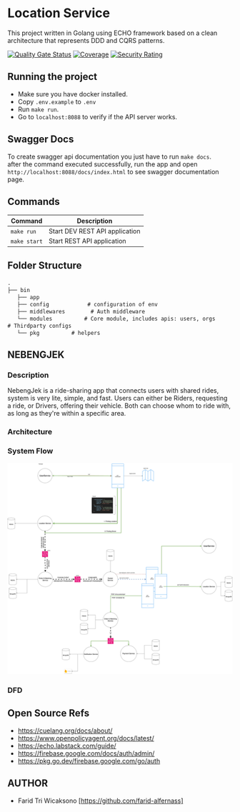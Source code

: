 # Location Service
This project written in Golang using ECHO framework based on a clean architecture that represents DDD and CQRS patterns. 

[![Quality Gate Status](https://sonarcloud.io/api/project_badges/measure?project=nebengjek_location-service&metric=alert_status)](https://sonarcloud.io/summary/new_code?id=nebengjek_location-service)
[![Coverage](https://sonarcloud.io/api/project_badges/measure?project=nebengjek_location-service&metric=coverage)](https://sonarcloud.io/summary/new_code?id=nebengjek_location-service)
[![Security Rating](https://sonarcloud.io/api/project_badges/measure?project=nebengjek_location-service&metric=security_rating)](https://sonarcloud.io/summary/new_code?id=nebengjek_location-service)

## Running the project

- Make sure you have docker installed.
- Copy `.env.example` to `.env`
- Run `make run`.
- Go to `localhost:8088` to verify if the API server works.

## Swagger Docs

To create swagger api documentation you just have to run `make docs`.    
after the command executed successfully, run the app and open `http://localhost:8088/docs/index.html` to see swagger documentation page.


## Commands

| Command                                  | Description                                                 |
|------------------------------------------|-------------------------------------------------------------|
| `make run`                               | Start DEV REST API application                              |
| `make start`                             | Start REST API application                                  |

## Folder Structure

```
.
├── bin         
   ├── app
   ├── config            # configuration of env
   ├── middlewares        # Auth middleware
   └── modules          # Core module, includes apis: users, orgs        # Thirdparty configs
   └── pkg          # helpers

```

## NEBENGJEK
### Description
NebengJek is a ride-sharing app that connects users with shared rides, system is very lite, simple,
and fast. Users can either be Riders, requesting a ride, or Drivers, offering their vehicle. 
Both can choose whom to ride with, as long as they're within a specific area.

### Architecture

### System Flow

![NebengJek System Flow](NebengJek.drawio.png)

### DFD

## Open Source Refs
- https://cuelang.org/docs/about/
- https://www.openpolicyagent.org/docs/latest/
- https://echo.labstack.com/guide/
- https://firebase.google.com/docs/auth/admin/
- https://pkg.go.dev/firebase.google.com/go/auth

## AUTHOR
- Farid Tri Wicaksono [https://github.com/farid-alfernass]
